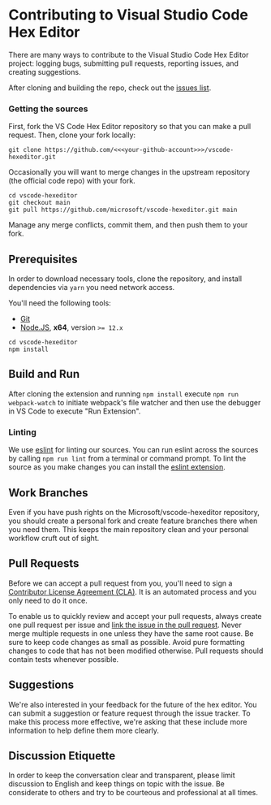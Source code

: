 # Contributing to Visual Studio Code Hex Editor
There are many ways to contribute to the Visual Studio Code Hex Editor project: logging bugs, submitting pull requests, reporting issues, and creating suggestions.

After cloning and building the repo, check out the [issues list](https://github.com/microsoft/vscode-hexeditor/issues?q=is%3Aissue+is%3Aopen+).


### Getting the sources

First, fork the VS Code Hex Editor repository so that you can make a pull request. Then, clone your fork locally:

```
git clone https://github.com/<<<your-github-account>>>/vscode-hexeditor.git
```

Occasionally you will want to merge changes in the upstream repository (the official code repo) with your fork.

```
cd vscode-hexeditor
git checkout main
git pull https://github.com/microsoft/vscode-hexeditor.git main
```

Manage any merge conflicts, commit them, and then push them to your fork.

## Prerequisites

In order to download necessary tools, clone the repository, and install dependencies via `yarn` you need network access.

You'll need the following tools:

- [Git](https://git-scm.com)
- [Node.JS](https://nodejs.org/en/), **x64**, version `>= 12.x`

```
cd vscode-hexeditor
npm install
```

## Build and Run

After cloning the extension and running `npm install` execute `npm run webpack-watch` to initiate webpack's file watcher and then use the debugger in VS Code to execute "Run Extension".

### Linting
We use [eslint](https://eslint.org/) for linting our sources. You can run eslint across the sources by calling `npm run lint` from a terminal or command prompt.
To lint the source as you make changes you can install the [eslint extension](https://marketplace.visualstudio.com/items?itemName=dbaeumer.vscode-eslint).

## Work Branches
Even if you have push rights on the Microsoft/vscode-hexeditor repository, you should create a personal fork and create feature branches there when you need them. This keeps the main repository clean and your personal workflow cruft out of sight.

## Pull Requests
Before we can accept a pull request from you, you'll need to sign a [Contributor License Agreement (CLA)](https://cla.opensource.microsoft.com/microsoft/vscode-hexeditor). It is an automated process and you only need to do it once.

To enable us to quickly review and accept your pull requests, always create one pull request per issue and [link the issue in the pull request](https://github.com/blog/957-introducing-issue-mentions). Never merge multiple requests in one unless they have the same root cause. Be sure to keep code changes as small as possible. Avoid pure formatting changes to code that has not been modified otherwise. Pull requests should contain tests whenever possible.

## Suggestions
We're also interested in your feedback for the future of the hex editor. You can submit a suggestion or feature request through the issue tracker. To make this process more effective, we're asking that these include more information to help define them more clearly.

## Discussion Etiquette

In order to keep the conversation clear and transparent, please limit discussion to English and keep things on topic with the issue. Be considerate to others and try to be courteous and professional at all times.
